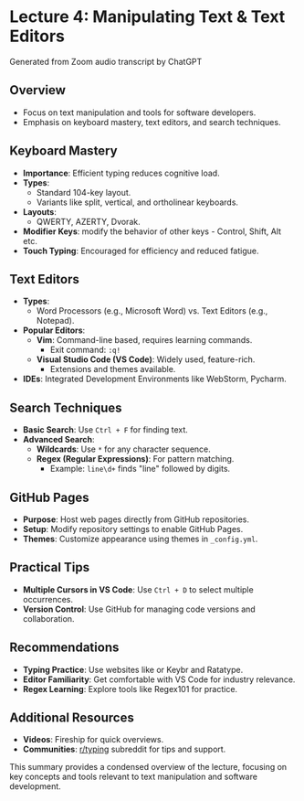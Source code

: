 # Lecture 4: Manipulating Text & Text Editors  
Generated from Zoom audio transcript by ChatGPT

## Overview  
- Focus on text manipulation and tools for software developers.  
- Emphasis on keyboard mastery, text editors, and search techniques.  
   
## Keyboard Mastery  
- **Importance**: Efficient typing reduces cognitive load.  
- **Types**:  
  - Standard 104-key layout.  
  - Variants like split, vertical, and ortholinear keyboards.  
- **Layouts**:  
  - QWERTY, AZERTY, Dvorak.  
- **Modifier Keys**: modify the behavior of other keys - Control, Shift, Alt etc.
- **Touch Typing**: Encouraged for efficiency and reduced fatigue.  
   
## Text Editors  
- **Types**:  
  - Word Processors (e.g., Microsoft Word) vs. Text Editors (e.g., Notepad).  
- **Popular Editors**:  
  - **Vim**: Command-line based, requires learning commands.  
    - Exit command: `:q!`  
  - **Visual Studio Code (VS Code)**: Widely used, feature-rich.  
    - Extensions and themes available.  
- **IDEs**: Integrated Development Environments like WebStorm, Pycharm.  
   
## Search Techniques  
- **Basic Search**: Use `Ctrl + F` for finding text.  
- **Advanced Search**:  
  - **Wildcards**: Use `*` for any character sequence.  
  - **Regex (Regular Expressions)**: For pattern matching.  
    - Example: `line\d+` finds "line" followed by digits.  
   
## GitHub Pages  
- **Purpose**: Host web pages directly from GitHub repositories.  
- **Setup**: Modify repository settings to enable GitHub Pages.  
- **Themes**: Customize appearance using themes in `_config.yml`.  
   
## Practical Tips  
- **Multiple Cursors in VS Code**: Use `Ctrl + D` to select multiple occurrences.  
- **Version Control**: Use GitHub for managing code versions and collaboration.  
   
## Recommendations  
- **Typing Practice**: Use websites like or Keybr and Ratatype.  
- **Editor Familiarity**: Get comfortable with VS Code for industry relevance.  
- **Regex Learning**: Explore tools like Regex101 for practice.  
   
## Additional Resources  
- **Videos**: Fireship for quick overviews.  
- **Communities**: [r/typing](https://www.reddit.com/r/typing) subreddit for tips and support.  
   
This summary provides a condensed overview of the lecture, focusing on key concepts and tools relevant to text manipulation and software development.
